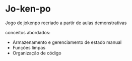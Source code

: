 # Jo-ken-po

Jogo de jokenpo recriado a partir de aulas demonstrativas

conceitos abordados:

- Armazenamento e gerenciamento de estado manual
- Funções limpas
- Organização de código
